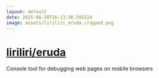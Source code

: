 ```yaml
---
layout: default
date: 2025-06-28T16:13:36.595224
image: assets/liriliri_eruda_cropped.png
---
```


# [liriliri/eruda](https://github.com/liriliri/eruda)

Console tool for debugging web pages on mobile browsers
